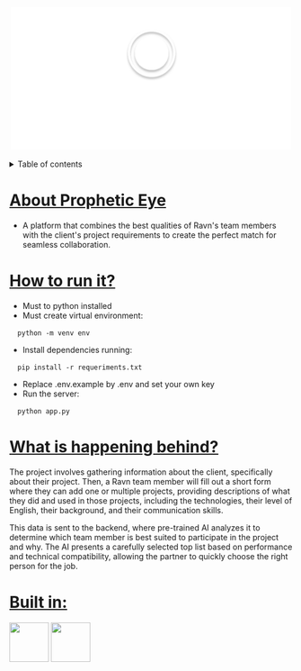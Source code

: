 <p align="center">
  <img src="public/logo/logo-white.svg" alt="Descripción de la imagen" width="500">
</p>

<details>
  <summary>Table of contents</summary>

 - [About Prophetic Eye](#about-prophetic-eye)
  - [How to run it?](#how-to-run-it)
  - [Whats is happening behind?](#whats-is-happening-behind)
  - [Technologies](#technologies)
</details>




# <ins>About Prophetic Eye</ins>
- A platform that combines the best qualities of Ravn's team members with the client's project requirements to create the perfect match for seamless collaboration.

# <ins>How to run it?</ins>
- Must to python installed
- Must create virtual environment:
```shell
  python -m venv env
```
- Install dependencies running:
```shell
  pip install -r requeriments.txt
```
- Replace .env.example by .env and set your own key
- Run the server:
```shell
  python app.py
```


# <ins>What is happening behind?</ins>

The project involves gathering information about the client, specifically about their project. Then, a Ravn team member will fill out a short form where they can add one or multiple projects, providing descriptions of what they did and used in those projects, including the technologies, their level of English, their background, and their communication skills.

This data is sent to the backend, where pre-trained AI analyzes it to determine which team member is best suited to participate in the project and why. The AI presents a carefully selected top list based on performance and technical compatibility, allowing the partner to quickly choose the right person for the job.

# <ins>Built in:</ins>

<img src="https://img.icons8.com/?size=100&id=13441&format=png&color=000000" width="70" height="70">
<img src="https://img.icons8.com/?size=100&id=ka3InxFU3QZa&format=png&color=000000" width="70" height="70">

